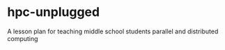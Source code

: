 # hpc-unplugged
A lesson plan for teaching middle school students parallel and distributed computing

